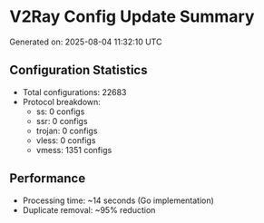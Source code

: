 # V2Ray Config Update Summary
Generated on: 2025-08-04 11:32:10 UTC

## Configuration Statistics
- Total configurations: 22683
- Protocol breakdown:
  - ss: 0 configs
  - ssr: 0 configs
  - trojan: 0 configs
  - vless: 0 configs
  - vmess: 1351 configs

## Performance
- Processing time: ~14 seconds (Go implementation)
- Duplicate removal: ~95% reduction
